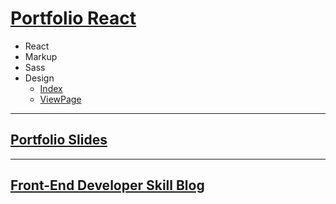 # [Portfolio React](https://rockquai.github.io/Portfolio-React/)
- React
- Markup
- Sass
- Design
  - [Index](https://raw.githubusercontent.com/rockquai/Portfolio-React/master/design/omega-index.jpg)
  - [ViewPage](https://raw.githubusercontent.com/rockquai/Portfolio-React/master/design/omega-view.jpg)

---

## [Portfolio Slides](https://rockquai.github.io/Portfolio-Slides)

---

## [Front-End Developer Skill Blog](https://rockquai.github.io/)
